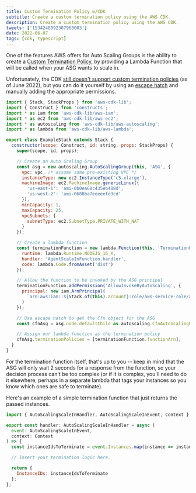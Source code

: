 ```yaml
---
title: Custom Termination Policy w/CDK
subtitle: Create a custom termination policy using the AWS CDK.
description: Create a custom termination policy using the AWS CDK.
tweets: ['1534248092307968003']
date: 2022-06-07
tags: [cdk, typescript]
---
```


One of the features AWS offers for Auto Scaling Groups is the ability to create a [Custom Termination Policy](https://docs.aws.amazon.com/autoscaling/ec2/userguide/lambda-custom-termination-policy.html), by providing a Lambda Function that will be called when your ASG wants to scale in.

Unfortunately, the CDK [still doesn't support custom termination policies](https://github.com/aws/aws-cdk/issues/19750) (as of June 2022), but you can do it yourself by using an [escape hatch](https://docs.aws.amazon.com/cdk/v2/guide/cfn_layer.html) and manually adding the appropriate permissions.

```javascript
import { Stack, StackProps } from 'aws-cdk-lib';
import { Construct } from 'constructs';
import * as iam from 'aws-cdk-lib/aws-iam';
import * as ec2 from 'aws-cdk-lib/aws-ec2';
import * as autoscaling from 'aws-cdk-lib/aws-autoscaling';
import * as lambda from 'aws-cdk-lib/aws-lambda';

export class ExampleStack extends Stack {
  constructor(scope: Construct, id: string, props: StackProps) {
    super(scope, id, props);

    // Create an Auto Scaling Group
    const asg = new autoscaling.AutoScalingGroup(this, 'ASG', {
      vpc: vpc, /* assume some pre-existing VPC */
      instanceType: new ec2.InstanceType('c5.xlarge'),
      machineImage: ec2.MachineImage.genericLinux({
        'us-east-1': 'ami-0b0ea68c435eb488d',
        'us-west-2': 'ami-0688ba7eeeeefe3cd'
      }),
      minCapacity: 1,
      maxCapacity: 25,
      vpcSubnets: {
        subnetType: ec2.SubnetType.PRIVATE_WITH_NAT
      }
    });

    // Create a lambda function
    const terminationFunction = new lambda.Function(this, 'TerminationFunction', {
      runtime: lambda.Runtime.NODEJS_16_X,
      handler: 'AgentScaleInFunction.handler',
      code: lambda.Code.fromAsset('dist')
    });

    // Allow the function to be invoked by the ASG principal
    terminationFunction.addPermission('AllowInvokeByAutoScaling', {
      principal: new iam.ArnPrincipal(
        `arn:aws:iam::${Stack.of(this).account}:role/aws-service-role/autoscaling.amazonaws.com/AWSServiceRoleForAutoScaling`
      )
    });

    // Use escape hatch to get the Cfn object for the ASG
    const cfnAsg = asg.node.defaultChild as autoscaling.CfnAutoScalingGroup;

    // Assign our lambda function as the termination policy
    cfnAsg.terminationPolicies = [terminationFunction.functionArn];
  }
}
```

For the termination function itself, that's up to you -- keep in mind that the ASG will only wait 2 seconds for a response from the function, so your decision process can't be too complex (or if it is complex, you'll need to do it elsewhere, perhaps in a separate lambda that tags your instances so you know which ones are safe to terminate).

Here's an example of a simple termination function that just returns the passed instances.

```javascript
import { AutoScalingScaleInHandler, AutoScalingScaleInEvent, Context } from 'aws-lambda';

export const handler: AutoScalingScaleInHandler = async (
  event: AutoScalingScaleInEvent,
  context: Context
) => {
  const instanceIdsToTerminate = event.Instances.map(instance => instance.InstanceId);

  // Insert your termination logic here.

  return {
    InstanceIDs: instanceIdsToTerminate
  };
};
```
